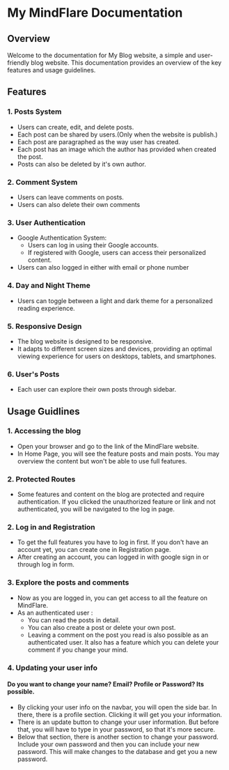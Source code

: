 # My MindFlare Documentation

## Overview

Welcome to the documentation for My Blog website, a simple and user-friendly blog website. This documentation provides an overview of the key features and usage guidelines.

## Features

### 1. Posts System

- Users can create, edit, and delete posts.
- Each post can be shared by users.(Only when the website is publish.)
- Each post are paragraphed as the way user has created.
- Each post has an image which the author has provided when created the post.
- Posts can also be deleted by it's own author.

### 2. Comment System

- Users can leave comments on posts.
- Users can also delete their own comments

### 3. User Authentication

- Google Authentication System:
  - Users can log in using their Google accounts.
  - If registered with Google, users can access their personalized content.
- Users can also logged in either with email or phone number

### 4. Day and Night Theme

- Users can toggle between a light and dark theme for a personalized reading experience.

### 5. Responsive Design

- The blog website is designed to be responsive.
- It adapts to different screen sizes and devices, providing an optimal viewing experience for users on desktops, tablets, and smartphones.

### 6. User's Posts

- Each user can explore their own posts through sidebar.

## Usage Guidlines

### 1. Accessing the blog

- Open your browser and go to the link of the MindFlare website.
- In Home Page, you will see the feature posts and main posts. You may overview the content but won't be able to use full features.

### 2. Protected Routes

- Some features and content on the blog are protected and require authentication. If you clicked the unauthorized feature or link and not authenticated, you will be navigated to the log in page.

### 2. Log in and Registration

- To get the full features you have to log in first. If you don't have an account yet, you can create one in Registration page.
- After creating an account, you can logged in with google sign in or through log in form.

### 3. Explore the posts and comments

- Now as you are logged in, you can get access to all the feature on MindFlare.
- As an authenticated user :
  - You can read the posts in detail.
  - You can also create a post or delete your own post.
  - Leaving a comment on the post you read is also possible as an authenticated user. It also has a feature which you can delete your comment if you change your mind.

### 4. Updating your user info

#### Do you want to change your name? Email? Profile or Password? Its possible.

- By clicking your user info on the navbar, you will open the side bar. In there, there is a profile section. Clicking it will get you your information.
- There is an update button to change your user information. But before that, you will have to type in your password, so that it's more secure.
- Below that section, there is another section to change your password. Include your own password and then you can include your new password. This will make changes to the database and get you a new password.
